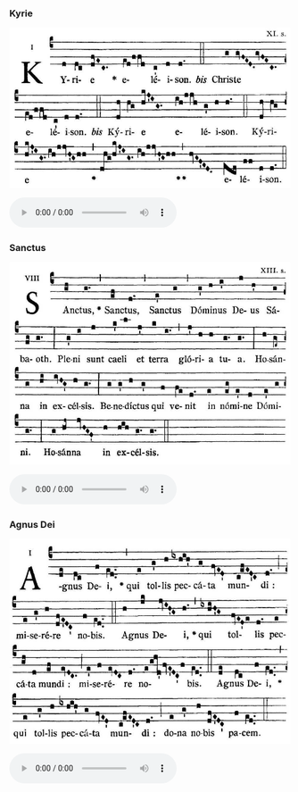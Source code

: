 ### Kyrie

![](images/mass-xiii-kyrie.jpg)

<audio src="http://www.ccwatershed.org/audio/djc_13_kyrie_mp3_1/download/" controls="controls"></audio>

### Sanctus

![](images/mass-xiii-sanctus.jpg)

<audio src="http://www.ccwatershed.org/audio/djc_13_sanctus_mp3_1/download/" controls="controls"></audio>

### Agnus Dei

![](images/mass-xiii-agnus.jpg)

<audio src="http://www.ccwatershed.org/audio/djc_13_agnus_mp3_1/download/" controls="controls"></audio>
